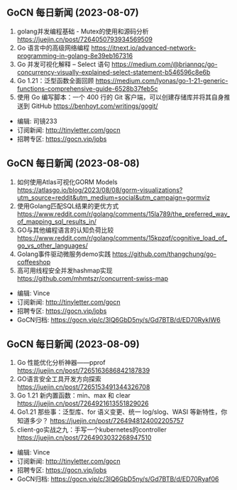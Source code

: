 ## GoCN 每日新闻 (2023-08-07)

1. golang并发编程基础 - Mutex的使用和源码分析 https://juejin.cn/post/7264050793934569509
2. Go 语言中的高级网络编程 https://itnext.io/advanced-network-programming-in-golang-8e39eb167316
3. Go 并发可视化解释 – Select 语句 https://medium.com/@briannqc/go-concurrency-visually-explained-select-statement-b546596c8e6b
4. Go 1.21：泛型函数全面回顾 https://medium.com/lyonas/go-1-21-generic-functions-comprehensive-guide-6528b37feb5c
5. 使用 Go 编写脚本：一个 400 行的 Git 客户端，可以创建存储库并将其自身推送到 GitHub https://benhoyt.com/writings/gogit/

- 编辑: 司镜233
- 订阅新闻: http://tinyletter.com/gocn
- 招聘专区: https://gocn.vip/jobs

## GoCN 每日新闻 (2023-08-08)

1. 如何使用Atlas可视化GORM Models https://atlasgo.io/blog/2023/08/08/gorm-visualizations?utm_source=reddit&utm_medium=social&utm_campaign=gormviz
2. 使用Golang匹配SQL结果的更优方式 https://www.reddit.com/r/golang/comments/15la789/the_preferred_way_of_mapping_sql_results_in/
3. GO与其他编程语言的认知负荷比较 https://www.reddit.com/r/golang/comments/15kpzqf/cognitive_load_of_go_vs_other_languages/
4. Golang事件驱动微服务demo实践 https://github.com/thangchung/go-coffeeshop
5. 高可用线程安全并发hashmap实现 https://github.com/mhmtszr/concurrent-swiss-map

- 编辑: Vince
- 订阅新闻: http://tinyletter.com/gocn
- 招聘专区: https://gocn.vip/jobs
- GoCN归档: https://gocn.vip/c/3lQ6GbD5ny/s/Gd7BTB/d/ED70RykIW6

## GoCN 每日新闻 (2023-08-09)

1. Go 性能优化分析神器——pprof https://juejin.cn/post/7265163686842187839 
2. GO语言安全工具开发方向探索 https://juejin.cn/post/7265153491344326708
3. Go 1.21 新内置函数：min、max 和 clear https://juejin.cn/post/7264921613551829026
4. Go1.21 那些事：泛型库、for 语义变更、统一 log/slog、WASI 等新特性，你知道多少？ https://juejin.cn/post/7264948124002205757 
5. client-go实战之九：手写一个kubernetes的controller https://juejin.cn/post/7264903032268947510

- 编辑: Vince
- 订阅新闻: http://tinyletter.com/gocn
- 招聘专区: https://gocn.vip/jobs
- GoCN归档: https://gocn.vip/c/3lQ6GbD5ny/s/Gd7BTB/d/ED70Ryaf06